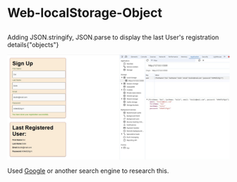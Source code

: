 # Web-localStorage-Object
## 
Adding JSON.stringify, JSON.parse to display the last User's registration details{"objects"}

![The web app includes lines to display "a registration form".](./images/subject-store.png)


Used [Google](https://www.google.com) or another search engine to research this.
